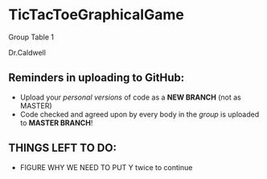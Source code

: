 # TicTacToeGraphicalGame
Group Table 1

Dr.Caldwell
## Reminders in uploading to GitHub:
  - Upload your _personal versions_ of code as a **NEW  BRANCH** (not as MASTER)
  - Code checked and agreed upon by every body in the _group_ is uploaded to **MASTER BRANCH**!
## THINGS LEFT TO DO:
  - FIGURE WHY WE NEED TO PUT Y twice to continue
